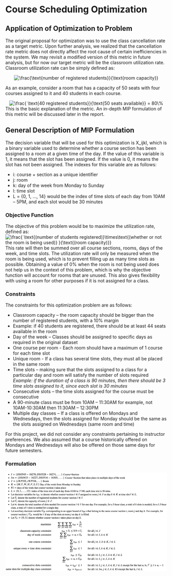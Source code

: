 # Course Scheduling Optimization

## Application of Optimization to Problem
The original proposal for optimization was to use the class cancellation rate as a target metric. Upon further analysis, we realized that the cancellation rate metric does not directly affect the root cause of certain inefficiencies in the system. We may revisit a modified version of this metric in future analysis, but for now our target metric will be the classroom utilization rate.
Classroom utilization rate can be simply defined as:  
<div style="text-align:center"><img src="https://latex.codecogs.com/gif.latex?\frac{\text{number&space;of&space;registered&space;students}}{\text{room&space;capacity}}" title="\frac{\text{number of registered students}}{\text{room capacity}}" /></div>  

As an example, consider a room that has a capacity of 50 seats with four courses assigned to it and 40 students in each course.  
<div style="text-align:center"><img src="https://latex.codecogs.com/gif.latex?\frac{&space;\text{40&space;registered&space;students}}{\text{50&space;seats&space;available}}&space;=&space;80\%" title="\frac{ \text{40 registered students}}{\text{50 seats available}} = 80\%" /></div>
This is the basic explanation of the metric. An in-depth MIP formulation of this metric will be discussed later in the report. 

## General Description of MIP Formulation
The decision variable that will be used for this optimization is X_ijkl, which is a binary variable used to determine whether a course section has been assigned to a room at a given time of the day. If the value of this variable is 1, it means that the slot has been assigned. If the value is 0, it means the slot has not been assigned. The indexes for this variable are as follows:
* i: course + section as a unique identifier
* j: room
* k: day of the week from Monday to Sunday
* l: time slot
* L = {0, 1, …, 14} would be the index of time slots of each day from 10AM – 5PM, and each slot would be 30 minutes  
  
### Objective Function
The objective of this problem would be to maximize the utilization rate, defined as:
<img src="https://latex.codecogs.com/gif.latex?\frac{&space;\text{(number&space;of&space;students&space;registered)}\times\text{(whether&space;or&space;not&space;the&space;room&space;is&space;being&space;used)}&space;}{\text{(room&space;capacity)}}" title="\frac{ \text{(number of students registered)}\times\text{(whether or not the room is being used)} }{\text{(room capacity)}}" />  
This rate will then be summed over all course sections, rooms, days of the week, and time slots. The utilization rate will only be measured when the room is being used, which is to prevent filling up as many time slots as possible. Obtaining a value of 0% when the room is not being used does not help us in the context of this problem, which is why the objective function will account for rooms that are unused. This also gives flexibility with using a room for other purposes if it is not assigned for a class. 
  
### Constraints
The constraints for this optimization problem are as follows:
* Classroom capacity – the room capacity should be bigger than the number of registered students, with a 10% margin
* Example: if 40 students are registered, there should be at least 44 seats available in the room
* Day of the week – Classes should be assigned to specific days as required in the original dataset
* One course per room - Each room should have a maximum of 1 course for each time slot
* Unique room - If a class has several time slots, they must all be placed in the same room
* Time slots – making sure that the slots assigned to a class for a particular day and room will satisfy the number of slots required  
   *Example: if the duration of a class is 90 minutes, then there should be 3 time slots assigned to it, since each slot is 30 minutes*
* Consecutive slots – the time slots assigned for the course must be consecutive
* A 90-minute class must be from 10AM – 11:30AM for example, not 10AM-10:30AM then 11:30AM – 12:30PM
* Multiple day classes – If a class is offered on Mondays and Wednesdays, then the slots assigned for Monday should be the same as the slots assigned on Wednesdays (same room and time)  
  
For this project, we did not consider any constraints pertaining to instructor preferences. We also assumed that a course historically offered on Mondays and Wednesdays will also be offered on those same days for future semesters.
  
### Formulation  
![dataflow](https://github.com/BenKang34/CourseSchedulingOptimization/blob/master/Formulation.png)
